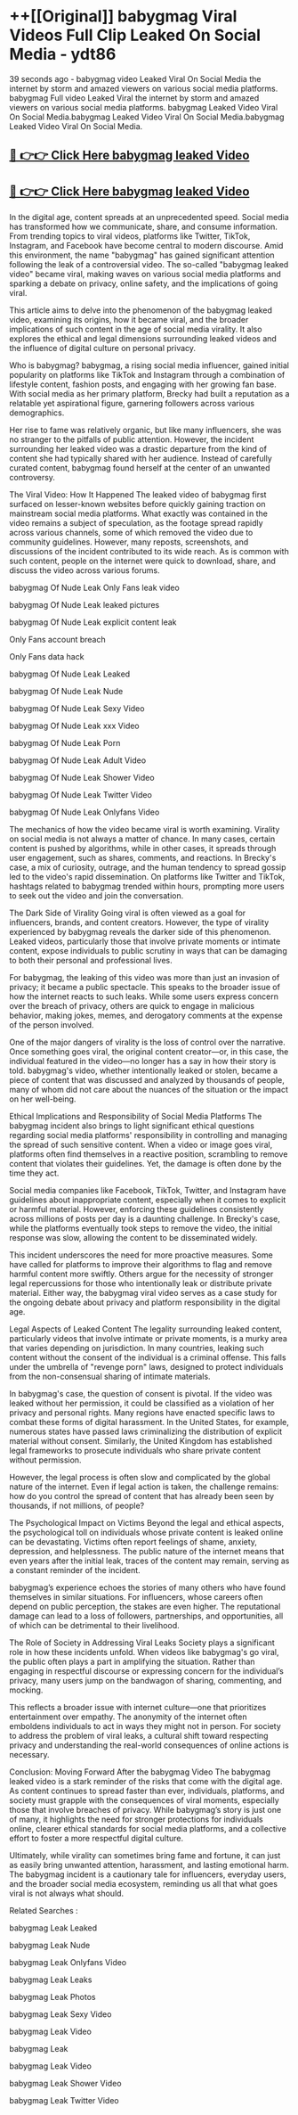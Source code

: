 # ++[[Original]] babygmag Viral Videos Full Clip Leaked On Social Media - ydt86<br>

39 seconds ago - babygmag video Leaked Viral On Social Media the internet by storm and amazed viewers on various social media platforms.
babygmag Full video Leaked Viral the internet by storm and amazed viewers on various social media platforms. babygmag Leaked Video Viral On Social Media.babygmag Leaked Video Viral On Social Media.babygmag Leaked Video Viral On Social Media.<br>


## [🔴 👉👉 Click Here babygmag leaked Video ](https://onlyclips.site?title=babygmag&ref=git)

## [🔴 👉👉 Click Here babygmag leaked Video ](https://onlyclips.site?title=babygmag&ref=git)

In the digital age, content spreads at an unprecedented speed. Social media has transformed how we communicate, share, and consume information. From trending topics to viral videos, platforms like Twitter, TikTok, Instagram, and Facebook have become central to modern discourse. Amid this environment, the name "babygmag" has gained significant attention following the leak of a controversial video. The so-called "babygmag leaked video" became viral, making waves on various social media platforms and sparking a debate on privacy, online safety, and the implications of going viral.

This article aims to delve into the phenomenon of the babygmag leaked video, examining its origins, how it became viral, and the broader implications of such content in the age of social media virality. It also explores the ethical and legal dimensions surrounding leaked videos and the influence of digital culture on personal privacy.

Who is babygmag?
babygmag, a rising social media influencer, gained initial popularity on platforms like TikTok and Instagram through a combination of lifestyle content, fashion posts, and engaging with her growing fan base. With social media as her primary platform, Brecky had built a reputation as a relatable yet aspirational figure, garnering followers across various demographics.

Her rise to fame was relatively organic, but like many influencers, she was no stranger to the pitfalls of public attention. However, the incident surrounding her leaked video was a drastic departure from the kind of content she had typically shared with her audience. Instead of carefully curated content, babygmag found herself at the center of an unwanted controversy.

The Viral Video: How It Happened
The leaked video of babygmag first surfaced on lesser-known websites before quickly gaining traction on mainstream social media platforms. What exactly was contained in the video remains a subject of speculation, as the footage spread rapidly across various channels, some of which removed the video due to community guidelines. However, many reposts, screenshots, and discussions of the incident contributed to its wide reach. As is common with such content, people on the internet were quick to download, share, and discuss the video across various forums.

babygmag Of Nude Leak Only Fans leak video

babygmag Of Nude Leak leaked pictures

babygmag Of Nude Leak explicit content leak

Only Fans account breach

Only Fans data hack

babygmag Of Nude Leak Leaked

babygmag Of Nude Leak Nude

babygmag Of Nude Leak Sexy Video

babygmag Of Nude Leak xxx Video

babygmag Of Nude Leak Porn

babygmag Of Nude Leak Adult Video

babygmag Of Nude Leak Shower Video

babygmag Of Nude Leak Twitter Video

babygmag Of Nude Leak Onlyfans Video

The mechanics of how the video became viral is worth examining. Virality on social media is not always a matter of chance. In many cases, certain content is pushed by algorithms, while in other cases, it spreads through user engagement, such as shares, comments, and reactions. In Brecky's case, a mix of curiosity, outrage, and the human tendency to spread gossip led to the video's rapid dissemination. On platforms like Twitter and TikTok, hashtags related to babygmag trended within hours, prompting more users to seek out the video and join the conversation.

The Dark Side of Virality
Going viral is often viewed as a goal for influencers, brands, and content creators. However, the type of virality experienced by babygmag reveals the darker side of this phenomenon. Leaked videos, particularly those that involve private moments or intimate content, expose individuals to public scrutiny in ways that can be damaging to both their personal and professional lives.

For babygmag, the leaking of this video was more than just an invasion of privacy; it became a public spectacle. This speaks to the broader issue of how the internet reacts to such leaks. While some users express concern over the breach of privacy, others are quick to engage in malicious behavior, making jokes, memes, and derogatory comments at the expense of the person involved.

One of the major dangers of virality is the loss of control over the narrative. Once something goes viral, the original content creator—or, in this case, the individual featured in the video—no longer has a say in how their story is told. babygmag's video, whether intentionally leaked or stolen, became a piece of content that was discussed and analyzed by thousands of people, many of whom did not care about the nuances of the situation or the impact on her well-being.

Ethical Implications and Responsibility of Social Media Platforms
The babygmag incident also brings to light significant ethical questions regarding social media platforms' responsibility in controlling and managing the spread of such sensitive content. When a video or image goes viral, platforms often find themselves in a reactive position, scrambling to remove content that violates their guidelines. Yet, the damage is often done by the time they act.

Social media companies like Facebook, TikTok, Twitter, and Instagram have guidelines about inappropriate content, especially when it comes to explicit or harmful material. However, enforcing these guidelines consistently across millions of posts per day is a daunting challenge. In Brecky's case, while the platforms eventually took steps to remove the video, the initial response was slow, allowing the content to be disseminated widely.

This incident underscores the need for more proactive measures. Some have called for platforms to improve their algorithms to flag and remove harmful content more swiftly. Others argue for the necessity of stronger legal repercussions for those who intentionally leak or distribute private material. Either way, the babygmag viral video serves as a case study for the ongoing debate about privacy and platform responsibility in the digital age.

Legal Aspects of Leaked Content
The legality surrounding leaked content, particularly videos that involve intimate or private moments, is a murky area that varies depending on jurisdiction. In many countries, leaking such content without the consent of the individual is a criminal offense. This falls under the umbrella of "revenge porn" laws, designed to protect individuals from the non-consensual sharing of intimate materials.

In babygmag's case, the question of consent is pivotal. If the video was leaked without her permission, it could be classified as a violation of her privacy and personal rights. Many regions have enacted specific laws to combat these forms of digital harassment. In the United States, for example, numerous states have passed laws criminalizing the distribution of explicit material without consent. Similarly, the United Kingdom has established legal frameworks to prosecute individuals who share private content without permission.

However, the legal process is often slow and complicated by the global nature of the internet. Even if legal action is taken, the challenge remains: how do you control the spread of content that has already been seen by thousands, if not millions, of people?

The Psychological Impact on Victims
Beyond the legal and ethical aspects, the psychological toll on individuals whose private content is leaked online can be devastating. Victims often report feelings of shame, anxiety, depression, and helplessness. The public nature of the internet means that even years after the initial leak, traces of the content may remain, serving as a constant reminder of the incident.

babygmag’s experience echoes the stories of many others who have found themselves in similar situations. For influencers, whose careers often depend on public perception, the stakes are even higher. The reputational damage can lead to a loss of followers, partnerships, and opportunities, all of which can be detrimental to their livelihood.

The Role of Society in Addressing Viral Leaks
Society plays a significant role in how these incidents unfold. When videos like babygmag's go viral, the public often plays a part in amplifying the situation. Rather than engaging in respectful discourse or expressing concern for the individual’s privacy, many users jump on the bandwagon of sharing, commenting, and mocking.

This reflects a broader issue with internet culture—one that prioritizes entertainment over empathy. The anonymity of the internet often emboldens individuals to act in ways they might not in person. For society to address the problem of viral leaks, a cultural shift toward respecting privacy and understanding the real-world consequences of online actions is necessary.

Conclusion: Moving Forward After the babygmag Video
The babygmag leaked video is a stark reminder of the risks that come with the digital age. As content continues to spread faster than ever, individuals, platforms, and society must grapple with the consequences of viral moments, especially those that involve breaches of privacy. While babygmag’s story is just one of many, it highlights the need for stronger protections for individuals online, clearer ethical standards for social media platforms, and a collective effort to foster a more respectful digital culture.

Ultimately, while virality can sometimes bring fame and fortune, it can just as easily bring unwanted attention, harassment, and lasting emotional harm. The babygmag incident is a cautionary tale for influencers, everyday users, and the broader social media ecosystem, reminding us all that what goes viral is not always what should.

Related Searches :

babygmag Leak Leaked

babygmag Leak Nude

babygmag Leak Onlyfans Video

babygmag Leak Leaks

babygmag Leak Photos

babygmag Leak Sexy Video

babygmag Leak Video

babygmag Leak

babygmag Leak Video

babygmag Leak Shower Video

babygmag Leak Twitter Video

